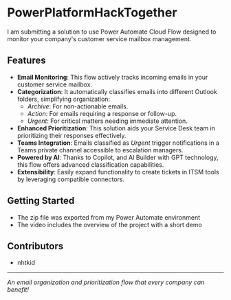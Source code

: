 # PowerPlatformHackTogether

I am submitting a solution to use Power Automate Cloud Flow designed to monitor your company's customer service mailbox management.

## Features

- **Email Monitoring**: This flow actively tracks incoming emails in your customer service mailbox.
- **Categorization**: It automatically classifies emails into different Outlook folders, simplifying organization:
  - *Archive*: For non-actionable emails.
  - *Action*: For emails requiring a response or follow-up.
  - *Urgent*: For critical matters needing immediate attention.
- **Enhanced Prioritization**: This solution aids your Service Desk team in prioritizing their responses effectively.
- **Teams Integration**: Emails classified as *Urgent* trigger notifications in a Teams private channel accessible to escalation managers.
- **Powered by AI**: Thanks to Copilot, and AI Builder with GPT technology, this flow offers advanced classification capabilities.
- **Extensibility**: Easily expand functionality to create tickets in ITSM tools by leveraging compatible connectors.

## Getting Started

- The zip file was exported from my Power Automate environment
- The video includes the overview of the project with a short demo

## Contributors

- nhtkid

---

*An email organization and prioritization flow that every company can benefit!*
